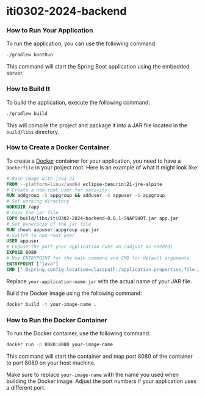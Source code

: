 # iti0302-2024-backend



### How to Run Your Application

To run the application, you can use the following command:

```bash
./gradlew bootRun
```

This command will start the Spring Boot application using the embedded server.

### How to Build It

To build the application, execute the following command:

```bash
./gradlew build
```

This will compile the project and package it into a JAR file located in the `build/libs` directory.

### How to Create a Docker Container

To create a [Docker](https://www.docker.com/products/docker-desktop/) container for your application, you need to have a `Dockerfile` in your project root. Here is an example of what it might look like:

```dockerfile
# Base image with java 21
FROM --platform=linux/amd64 eclipse-temurin:21-jre-alpine
# Create a non-root user for security
RUN addgroup -S appgroup && adduser -S appuser -G appgroup
# Set working directory
WORKDIR /app
# Copy the jar file
COPY build/libs/iti0302-2024-backend-0.0.1-SNAPSHOT.jar app.jar
# Set ownership of the jar file
RUN chown appuser:appgroup app.jar
# Switch to non-root user
USER appuser
# Expose the port your application runs on (adjust as needed)
EXPOSE 8080
# Use ENTRYPOINT for the main command and CMD for default arguments
ENTRYPOINT ["java"]
CMD ["-Dspring.config.location=classpath:/application.properties,file:/app/application.properties", "-jar", "app.jar"]

```

Replace `your-application-name.jar` with the actual name of your JAR file.

Build the Docker image using the following command:

```bash
docker build -t your-image-name .
```

### How to Run the Docker Container

To run the Docker container, use the following command:

```bash
docker run -p 8080:8080 your-image-name
```

This command will start the container and map port 8080 of the container to port 8080 on your host machine.

Make sure to replace `your-image-name` with the name you used when building the Docker image. Adjust the port numbers if your application uses a different port.
